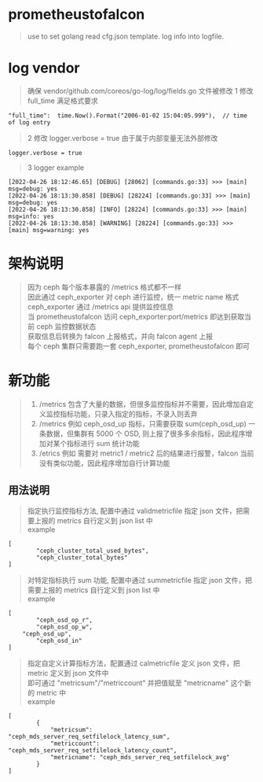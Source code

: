 # prometheustofalcon

> use to set golang read cfg.json template.
> log info into logfile.


# log vendor

>  确保 vendor/github.com/coreos/go-log/log/fields.go 文件被修改
> 1 修改 full_time 满足格式要求

```
"full_time":  time.Now().Format("2006-01-02 15:04:05.999"),  // time of log entry

```

> 2 修改 logger.verbose = true  由于属于内部变量无法外部修改

```
logger.verbose = true
```
> 3 logger example 

```
[2022-04-26 18:12:46.65] [DEBUG] [28062] [commands.go:33] >>> [main] msg=debug: yes
[2022-04-26 18:13:30.858] [DEBUG] [28224] [commands.go:33] >>> [main] msg=debug: yes
[2022-04-26 18:13:30.858] [INFO] [28224] [commands.go:33] >>> [main] msg=info: yes
[2022-04-26 18:13:30.858] [WARNING] [28224] [commands.go:33] >>> [main] msg=warning: yes
```

# 架构说明  

> 因为 ceph 每个版本暴露的 /metrics 格式都不一样    
> 因此通过 ceph_exporter 对 ceph 进行监控，统一 metric name 格式    
> ceph_exporter 通过 /metrics api 提供监控信息    
> 当 prometheustofalcon 访问  ceph_exporter:port/metrics 即达到获取当前 ceph 监控数据状态    
> 获取信息后转换为 falcon 上报格式，并向 falcon agent 上报    
> 每个 ceph 集群只需要跑一套  ceph_exporter, prometheustofalcon 即可  

# 新功能   
> 1. /metrics 包含了大量的数据，但很多监控指标并不需要，因此增加自定义监控指标功能，只录入指定的指标，不录入则丢弃  
> 2. /metrics 例如 ceph_osd_up 指标，只需要获取 sum(ceph_osd_up) 一条数据，但集群有 5000 个 OSD, 则上报了很多多余指标，因此程序增加对某个指标进行 sum 统计功能    
> 3. /etrics 例如 需要对 metric1 / metric2 后的结果进行报警，falcon 当前没有类似功能，因此程序增加自行计算功能    

## 用法说明   
> 指定执行监控指标方法, 配置中通过 validmetricfile 指定 json 文件，把需要上报的 metrics 自行定义到 json list 中      
example   
```
[
        "ceph_cluster_total_used_bytes",
        "ceph_cluster_total_bytes"
]
```

> 对特定指标执行 sum 功能, 配置中通过 summetricfile 指定 json 文件，把需要上报的 metrics 自行定义到 json list 中   
example   
```
[
        "ceph_osd_op_r",
        "ceph_osd_op_w",
	"ceph_osd_up",
        "ceph_osd_in"
]
```   

> 指定自定义计算指标方法，配置通过 calmetricfile 定义 json 文件，把 metric 定义到 json 文件中  
> 即可通过 "metricsum"/"metriccount"  并把值赋至 "metricname" 这个新的 metric 中   
example   
```
[
        {
            "metricsum": "ceph_mds_server_req_setfilelock_latency_sum",
            "metriccount": "ceph_mds_server_req_setfilelock_latency_count",
            "metricname": "ceph_mds_server_req_setfilelock_avg"
        }
]
```
